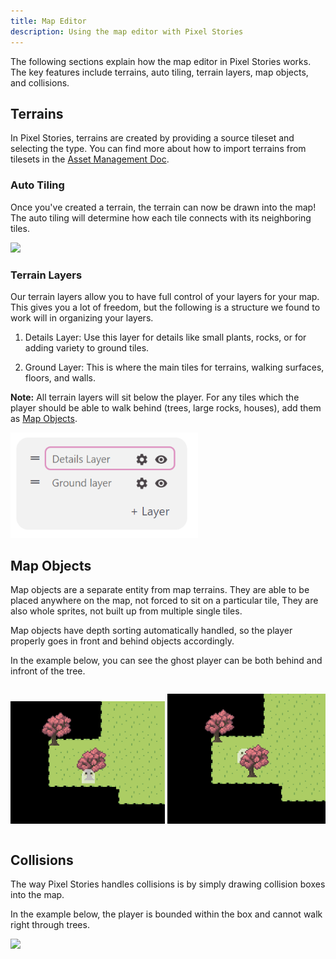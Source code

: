 ```yaml
---
title: Map Editor
description: Using the map editor with Pixel Stories
---
```


The following sections explain how the map editor in Pixel Stories works. The key features include terrains, auto tiling, terrain layers, map objects, and collisions.

## Terrains

In Pixel Stories, terrains are created by providing a source tileset and selecting the type. You can find more about how to import terrains from tilesets in the [Asset Management Doc](/features/asset-management/#map-terrains).

### Auto Tiling

Once you've created a terrain, the terrain can now be drawn into the map! The auto tiling will determine how each tile connects with its neighboring tiles.

<div style="max-width:400px;">

![](../../../assets/images/map-editor-1.png)

</div>

### Terrain Layers

Our terrain layers allow you to have full control of your layers for your map. This gives you a lot of freedom, but the following is a structure we found to work will in organizing your layers.

1. Details Layer: Use this layer for details like small plants, rocks, or for adding variety to ground tiles.

2. Ground Layer: This is where the main tiles for terrains, walking surfaces, floors, and walls.

**Note:** All terrain layers will sit below the player. For any tiles which the player should be able to walk behind (trees, large rocks, houses), add them as [Map Objects](#map-objects).

<div style="max-width:300px">

![Terrain layers](../../../assets/images/terrain-layers.png)

</div>

## Map Objects

Map objects are a separate entity from map terrains. They are able to be placed anywhere on the map, not forced to sit on a particular tile, They are also whole sprites, not built up from multiple single tiles.

Map objects have depth sorting automatically handled, so the player properly goes in front and behind objects accordingly.

In the example below, you can see the ghost player can be both behind and infront of the tree.

<div style="display:flex; gap:4px; width:100%; align-items:end; overflow:hidden;">

<div style="max-width:300px;">

![](../../../assets/images/player-infront-tree.png)

</div>

<div style="max-width:300px;">

![](../../../assets/images/player-behind-tree.png)

</div>

</div>

## Collisions

The way Pixel Stories handles collisions is by simply drawing collision boxes into the map.

In the example below, the player is bounded within the box and cannot walk right through trees.

<div style="max-width:275px">

![](../../../assets/images/map-editor-6.png)

</div>
